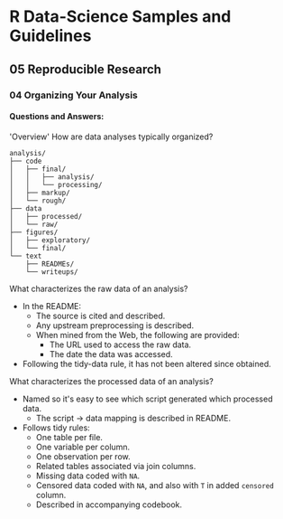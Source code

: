 # R Data-Science Samples and Guidelines
## 05 Reproducible Research
### 04 Organizing Your Analysis
#### Questions and Answers:


'Overview'
How are data analyses typically organized?

```
analysis/
├── code
│   ├── final/
│   │   ├── analysis/
│   │   └── processing/
│   ├── markup/
│   └── rough/
├── data
│   ├── processed/
│   └── raw/
├── figures/
│   ├── exploratory/
│   └── final/
└── text
    ├── READMEs/
    └── writeups/
```



What characterizes the raw data of an analysis?

- In the README:
    - The source is cited and described.
    - Any upstream preprocessing is described.
    - When mined from the Web, the following are provided:
        - The URL used to access the raw data.
        - The date the data was accessed.
- Following the tidy-data rule, it has not been altered since obtained.



What characterizes the processed data of an analysis?

- Named so it's easy to see which script generated which processed data.
    - The script -> data mapping is described in README.
- Follows tidy rules:
    - One table per file.
    - One variable per column.
    - One observation per row.
    - Related tables associated via join columns.
    - Missing data coded with `NA`.
    - Censored data coded with `NA`, and also with `T` in added `censored` column.
    - Described in accompanying codebook.

